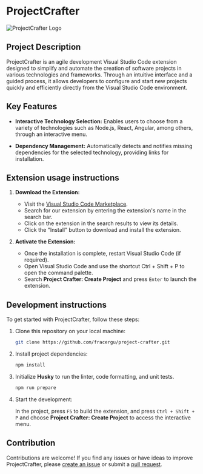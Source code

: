 # ProjectCrafter

![ProjectCrafter Logo](https://i.postimg.cc/FHJSD3zy/Project-Crafter-Logo.png)

## Project Description

ProjectCrafter is an agile development Visual Studio Code extension designed to simplify and automate the creation of software projects in various technologies and frameworks. Through an intuitive interface and a guided process, it allows developers to configure and start new projects quickly and efficiently directly from the Visual Studio Code environment.

## Key Features

- **Interactive Technology Selection:** Enables users to choose from a variety of technologies such as Node.js, React, Angular, among others, through an interactive menu.

- **Dependency Management:** Automatically detects and notifies missing dependencies for the selected technology, providing links for installation.

## Extension usage instructions

1. **Download the Extension:**

   - Visit the [Visual Studio Code Marketplace](https://marketplace.visualstudio.com/).
   - Search for our extension by entering the extension's name in the search bar.
   - Click on the extension in the search results to view its details.
   - Click the "Install" button to download and install the extension.

2. **Activate the Extension:**
   - Once the installation is complete, restart Visual Studio Code (if required).
   - Open Visual Studio Code and use the shortcut Ctrl + Shift + P to open the command palette.
   - Search **Project Crafter: Create Project** and press `Enter` to launch the extension.

## Development instructions

To get started with ProjectCrafter, follow these steps:

1. Clone this repository on your local machine:

   ```bash
   git clone https://github.com/fracergu/project-crafter.git
   ```

2. Install project dependencies:
   ```bash
   npm install
   ```
3. Initialize **Husky** to run the linter, code formatting, and unit tests.
   ```bash
   npm run prepare
   ```
4. Start the development:

   In the project, press `F5` to build the extension, and press `Ctrl + Shift + P` and choose **Project Crafter: Create Project** to access the interactive menu.

## Contribution

Contributions are welcome! If you find any issues or have ideas to improve ProjectCrafter, please [create an issue](https://github.com/fracergu/project-crafter/issues) or submit a [pull request](https://github.com/fracergu/project-crafter/pulls).
